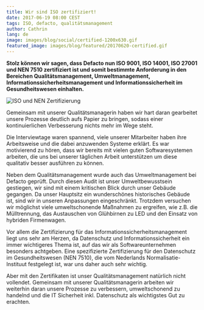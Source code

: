 ```yaml
---
title: Wir sind ISO zertifiziert!
date: 2017-06-19 08:00 CEST
tags: ISO, defacto, qualitätsmanagement
author: Cathrin
lang: de
image: images/blog/social/certified-1200x630.gif
featured_image: images/blog/featured/20170620-certified.gif
---
```


**Stolz können wir sagen, dass Defacto nun ISO 9001, ISO 14001, ISO 27001 und NEN 7510 zertifiziert ist und somit bestimmte Anforderung in den Bereichen Qualitätsmanagement, Umweltmanagement, Informationssicherheitsmanagement und Informationssicherheit im Gesundheitswesen einhalten.**

![ISO und NEN Zertifizierung](/images/blog/de/zertifiziert.png)

Gemeinsam mit unserer Qualitätsmanagerin haben wir hart daran gearbeitet unsere Prozesse deutlich aufs Papier zu bringen, sodass einer kontinuierlichen Verbesserung nichts mehr im Wege steht.

Die Interviewtage waren spannend, viele unserer Mitarbeiter haben ihre Arbeitsweise und die dabei anzuwenden Systeme erklärt. Es war motivierend zu hören, dass wir bereits mit vielen guten Softwaresystemen arbeiten, die uns bei unserer täglichen Arbeit unterstützen um diese qualitativ besser ausführen zu können.

Neben dem Qualitätsmanagement wurde auch das Umweltmanagement bei Defacto geprüft. Durch diesen Audit ist unser Umweltbewusstsein gestiegen, wir sind mit einem kritischen Blick durch unser Gebäude gegangen. Da unser Hauptsitz ein wunderschönes historisches Gebäude ist, sind wir in unseren Anpassungen eingeschränkt. Trotzdem versuchen wir möglichst viele umweltschonende Maßnahmen zu ergreifen, wie z.B. die Mülltrennung, das Austauschen von Glühbirnen zu LED und den Einsatz von hybriden Firmenwagen.

Vor allem die Zertifizierung für das Informationssicherheitsmanagement liegt uns sehr am Herzen, da Datenschutz und Informationssicherheit ein immer wichtigeres Thema ist, auf das wir als Softwareunternehmen besonders achtgeben. Eine spezifizierte Zertifizierung für den Datenschutz im Gesundheitswesen (NEN 7510), die vom Nederlands Normalisatie-Instituut festgelegt ist, war uns daher auch sehr wichtig.

Aber mit den Zertifikaten ist unser Qualitätsmanagement natürlich nicht vollendet. Gemeinsam mit unserer Qualitätsmanagerin arbeiten wir weiterhin daran unsere Prozesse zu verbessern, umweltschonend zu handelnd und die IT Sicherheit inkl. Datenschutz als wichtigstes Gut zu erachten.
